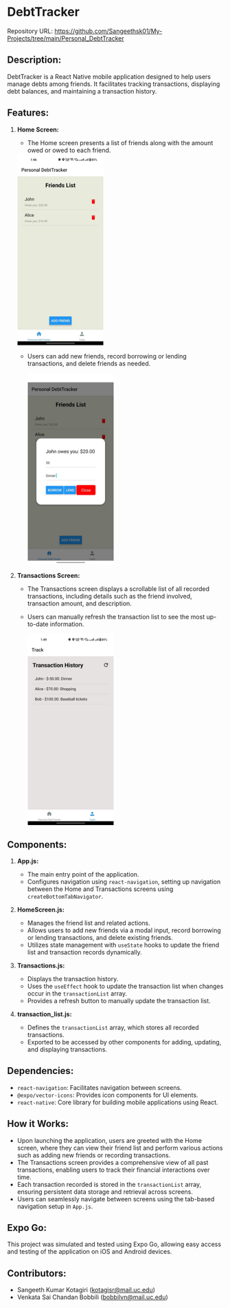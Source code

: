 # DebtTracker

Repository URL: https://github.com/Sangeethsk01/My-Projects/tree/main/Personal_DebtTracker

## Description:
DebtTracker is a React Native mobile application designed to help users manage debts among friends. It facilitates tracking transactions, displaying debt balances, and maintaining a transaction history.

## Features:
1. **Home Screen:**
   - The Home screen presents a list of friends along with the amount owed or owed to each friend.
     
  
    <img src="screenshots/homescreen.jpeg" alt="Home Screen" width="200">

     
   - Users can add new friends, record borrowing or lending transactions, and delete friends as needed.

     <img src="screenshots/record.jpeg" alt="Transaction Record" width="200">

     

1. **Transactions Screen:**
   - The Transactions screen displays a scrollable list of all recorded transactions, including details such as the friend involved, transaction amount, and description.
   - Users can manually refresh the transaction list to see the most up-to-date information.
  
      <img src="screenshots/transactions.jpeg" alt="Transactions history" width="200">

## Components:
1. **App.js:**
   - The main entry point of the application.
   - Configures navigation using `react-navigation`, setting up navigation between the Home and Transactions screens using `createBottomTabNavigator`.

2. **HomeScreen.js:**
   - Manages the friend list and related actions.
   - Allows users to add new friends via a modal input, record borrowing or lending transactions, and delete existing friends.
   - Utilizes state management with `useState` hooks to update the friend list and transaction records dynamically.

3. **Transactions.js:**
   - Displays the transaction history.
   - Uses the `useEffect` hook to update the transaction list when changes occur in the `transactionList` array.
   - Provides a refresh button to manually update the transaction list.

4. **transaction_list.js:**
   - Defines the `transactionList` array, which stores all recorded transactions.
   - Exported to be accessed by other components for adding, updating, and displaying transactions.

## Dependencies:
- `react-navigation`: Facilitates navigation between screens.
- `@expo/vector-icons`: Provides icon components for UI elements.
- `react-native`: Core library for building mobile applications using React.

## How it Works:
- Upon launching the application, users are greeted with the Home screen, where they can view their friend list and perform various actions such as adding new friends or recording transactions.
- The Transactions screen provides a comprehensive view of all past transactions, enabling users to track their financial interactions over time.
- Each transaction recorded is stored in the `transactionList` array, ensuring persistent data storage and retrieval across screens.
- Users can seamlessly navigate between screens using the tab-based navigation setup in `App.js`.

## Expo Go:
This project was simulated and tested using Expo Go, allowing easy access and testing of the application on iOS and Android devices.

## Contributors:
- Sangeeth Kumar Kotagiri (kotagisr@mail.uc.edu)
- Venkata Sai Chandan Bobbili (bobbilvn@mail.uc.edu)
